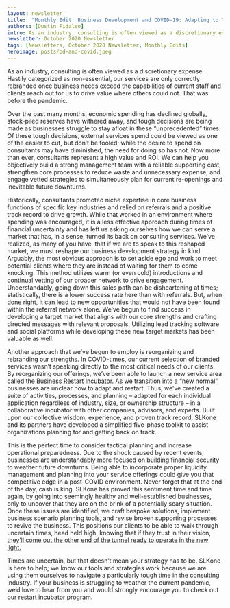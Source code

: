 ```yaml
---
layout: newsletter
title:  "Monthly Edit: Business Development and COVID-19: Adapting to Thrive"
authors: [Dustin Fidaleo]
intro: As an industry, consulting is often viewed as a discretionary expense. Hastily categorized as non-essential, our services are only correctly rebranded once business needs exceed the capabilities of current staff and clients reach out for us to drive value where others could not. That was before the pandemic.
newsletter: October 2020 Newsletter
tags: [Newsletters, October 2020 Newsletter, Monthly Edits]
heroimage: posts/bd-and-covid.jpeg
---
```


As an industry, consulting is often viewed as a discretionary expense. Hastily categorized as non-essential, our services are only correctly rebranded once business needs exceed the capabilities of current staff and clients reach out for us to drive value where others could not. That was before the pandemic.

Over the past many months, economic spending has declined globally, stock-piled reserves have withered away, and tough decisions are being made as businesses struggle to stay afloat in these “unprecedented” times. Of these tough decisions, external services spend could be viewed as one of the easier to cut, but don’t be fooled; while the desire to spend on consultants may have diminished, the need for doing so has not. Now more than ever, consultants represent a high value and ROI. We can help you objectively build a strong management team with a reliable supporting cast, strengthen core processes to reduce waste and unnecessary expense, and engage vetted strategies to simultaneously plan for current re-openings and inevitable future downturns.

Historically, consultants promoted niche expertise in core business functions of specific key industries and relied on referrals and a positive track record to drive growth. While that worked in an environment where spending was encouraged, it is a less effective approach during times of financial uncertainty and has left us asking ourselves how we can serve a market that has, in a sense, turned its back on consulting services. We’ve realized, as many of you have, that if we are to speak to this reshaped market, we must reshape our business development strategy in kind.
Arguably, the most obvious approach is to set aside ego and work to meet potential clients where they are instead of waiting for them to come knocking. This method utilizes warm (or even cold) introductions and continual vetting of our broader network to drive engagement. Understandably, going down this sales path can be disheartening at times; statistically, there is a lower success rate here than with referrals. But, when done right, it can lead to new opportunities that would not have been found within the referral network alone. We’ve begun to find success in developing a target market that aligns with our core strengths and crafting directed messages with relevant proposals. Utilizing lead tracking software and social platforms while developing these new target markets has been valuable as well.

Another approach that we’ve begun to employ is reorganizing and rebranding our strengths. In COVID-times, our current selection of branded services wasn’t speaking directly to the most critical needs of our clients. By reorganizing our offerings, we’ve been able to launch a new service area called the <a href="https://slkone.com/restart/">Business Restart Incubator</a>. As we transition into a “new normal”, businesses are unclear how to adapt and restart. Thus, we’ve created a suite of activities, processes, and planning – adapted for each individual application regardless of industry, size, or ownership structure – in a collaborative incubator with other companies, advisors, and experts. Built upon our collective wisdom, experience, and proven track record, SLKone and its partners have developed a simplified five-phase toolkit to assist organizations planning for and getting back on track.

This is the perfect time to consider tactical planning and increase operational preparedness. Due to the shock caused by recent events, businesses are understandably more focused on building financial security to weather future downturns. Being able to incorporate proper liquidity management and planning into your service offerings could give you that competitive edge in a post-COVID environment. Never forget that at the end of the day, cash is king.
SLKone has proved this sentiment time and time again, by going into seemingly healthy and well-established businesses, only to uncover that they are on the brink of a potentially scary situation. Once these issues are identified, we craft bespoke solutions, implement business scenario planning tools, and revise broken supporting processes to revive the business. This positions our clients to be able to walk through uncertain times, head held high, knowing that if they trust in their vision, <a href="https://slkone.com/When-the-Tunnel-Ends/">they’ll come out the other end of the tunnel ready to operate in the new light.</a>

Times are uncertain, but that doesn’t mean your strategy has to be. SLKone is here to help; we know our tools and strategies work because we are using them ourselves to navigate a particularly tough time in the consulting industry. If your business is struggling to weather the current pandemic, we’d love to hear from you and would strongly encourage you to check out our <a href="https://slkone.com/restart/">restart incubator program</a>.
